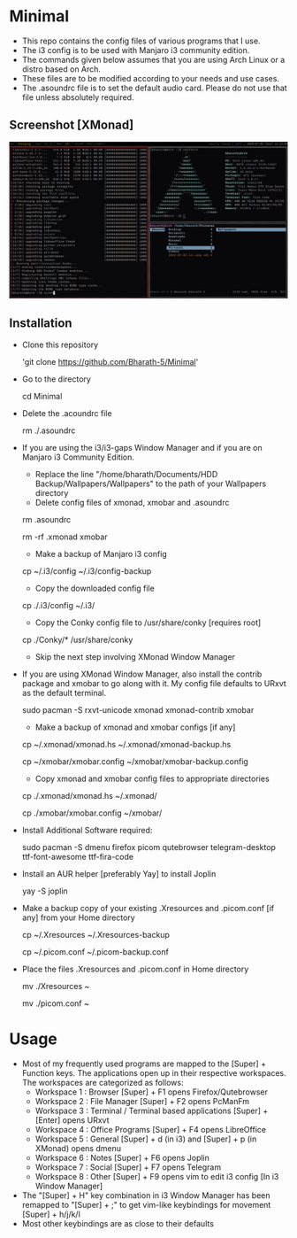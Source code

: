 # Minimal

- This repo contains the config files of various programs that I use.
- The i3 config is to be used with Manjaro i3 community edition.
- The commands given below assumes that you are using Arch Linux or a distro based on Arch.
- These files are to be modified according to your needs and use cases.
- The .asoundrc file is to set the default audio card. Please do not use that file unless absolutely required.

## Screenshot [XMonad]

![alt text](https://github.com/Bharath-5/Minimal/blob/master/XMonadScreenshot.png?raw=true)

## Installation
- Clone this repository

	'git clone https://github.com/Bharath-5/Minimal'

- Go to the directory

	cd Minimal

- Delete the .acoundrc file

	rm ./.asoundrc
	
- If you are using the i3/i3-gaps Window Manager and if you are on Manjaro i3 Community Edition.
	* Replace the line "/home/bharath/Documents/HDD Backup/Wallpapers/Wallpapers" to the path of your Wallpapers directory
	* Delete config files of xmonad, xmobar and .asoundrc

	rm .asoundrc

	rm -rf .xmonad xmobar

	* Make a backup of Manjaro i3 config 

	cp ~/.i3/config ~/.i3/config-backup

	* Copy the downloaded config file 

	cp ./.i3/config ~/.i3/

	* Copy the Conky config file to /usr/share/conky [requires root]

	cp ./Conky/* /usr/share/conky

	* Skip the next step involving XMonad Window Manager

- If you are using XMonad Window Manager, also install the contrib package and xmobar to go along with it. My config file defaults to URxvt as the default terminal.

	sudo pacman -S rxvt-unicode xmonad xmonad-contrib xmobar

	* Make a backup of xmonad and xmobar configs [if any]

	cp ~/.xmonad/xmonad.hs ~/.xmonad/xmonad-backup.hs

	cp ~/xmobar/xmobar.config ~/xmobar/xmobar-backup.config

	* Copy xmonad and xmobar config files to appropriate directories

	cp ./.xmonad/xmonad.hs ~/.xmonad/

	cp ./xmobar/xmobar.config ~/xmobar/
 

- Install Additional Software required:

	sudo pacman -S dmenu firefox picom qutebrowser telegram-desktop ttf-font-awesome ttf-fira-code 

- Install an AUR helper [preferably Yay] to install Joplin

	yay -S joplin

- Make a backup copy of your existing .Xresources and .picom.conf [if any] from your Home directory

	cp ~/.Xresources ~/.Xresources-backup


	cp ~/.picom.conf ~/.picom-backup.conf

- Place the files .Xresources and .picom.conf in Home directory

	mv ./Xresources ~

	mv ./picom.conf ~

# Usage

- Most of my frequently used programs are mapped to the [Super] + Function keys. The applications open up in their respective workspaces. The workspaces are categorized as follows:
	* Workspace 1 : Browser						[Super] + F1 opens Firefox/Qutebrowser 
	* Workspace 2 : File Manager					[Super] + F2 opens PcManFm
	* Workspace 3 : Terminal / Terminal based applications		[Super] + [Enter] opens URxvt
	* Workspace 4 : Office Programs					[Super] + F4 opens LibreOffice
	* Workspace 5 : General						[Super] + d (in i3) and [Super] + p (in XMonad) opens dmenu	
	* Workspace 6 : Notes						[Super] + F6 opens Joplin
	* Workspace 7 : Social						[Super] + F7 opens Telegram
	* Workspace 8 : Other						[Super] + F9 opens vim to edit i3 config [In i3 Window Manager]
- The "[Super] + H" key combination in i3 Window Manager has been remapped to "[Super] + ;" to get vim-like keybindings for movement [Super] + h/j/k/l
- Most other keybindings are as close to their defaults



